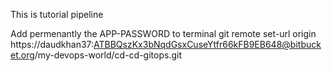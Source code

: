 This is tutorial pipeline

Add permenantly the APP-PASSWORD to terminal 
git remote set-url origin https://daudkhan37:ATBBQszKx3bNqdGsxCuseYtfr66kFB9EB648@bitbucket.org/my-devops-world/cd-cd-gitops.git
